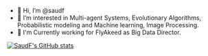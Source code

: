 - 👋 Hi, I’m @saudf
- 👀 I’m interested in Multi-agent Systems, Evolutionary Algorithms, Probabilistic modeling and Machine learning, Image Processing.
- 💼 I'm Currently working for FlyAkeed as Big Data Director.

[![SaudF's GitHub stats](https://github-readme-stats-eta-lime.vercel.app/api?username=saudf&show_icons=true)](https://github.com/anuraghazra/github-readme-stats)

<!--- 🌱 I’m currently learning ...
- 💞️ I’m looking to collaborate on ...
-->

<!---
saudf/saudf is a ✨ special ✨ repository because its `README.md` (this file) appears on your GitHub profile.
You can click the Preview link to take a look at your changes.
--->
